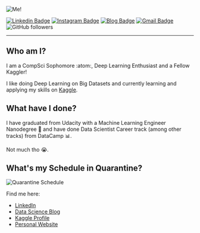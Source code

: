 ![Me!](https://github.com/heytanay/heytanay/blob/master/tanay_profile.png)

[![Linkedin Badge](https://img.shields.io/badge/-tanaymehta28-blue?style=flat-round&logo=Linkedin&logoColor=white&link=https://www.linkedin.com/in/tanaymehta28/)](https://www.linkedin.com/in/tanaymehta28/) [![Instagram Badge](https://img.shields.io/badge/-tanaymehta28-magenta?style=flat-round&logo=Instagram&logoColor=white&link=https://www.instagram.com/shesellsseashellsondseashore/)](https://www.instagram.com/shesellsseashellsondseashore/) [![Blog Badge](https://img.shields.io/badge/-heytanay.github.io-blue?style=flat-round&logo=Blog&logoColor=blue&link=https://heytanay.github.io)](https://heytanay.github.io) [![Gmail Badge](https://img.shields.io/badge/-heyytanay@gmail-red?style=flat-round&logo=Gmail&logoColor=blue&link=mailto:heyytanay@gmail.com)](mailto:heyytanay@gmail.com) ![GitHub followers](https://img.shields.io/github/followers/heytanay?label=Github%20Followers&style=social)

---
## Who am I?
I am a CompSci Sophomore :atom:, Deep Learning Enthusiast and a Fellow Kaggler!

I like doing Deep Learning on Big Datasets and currently learning and applying my skills on [Kaggle](https://www.kaggle.com/heyytanay).

## What have I done?
I have graduated from Udacity with a Machine Learning Engineer Nanodegree 🎇 and have done Data Scientist Career track (among other tracks) from DataCamp 📊.

Not much tho 😭.

## What's my Schedule in Quarantine?
![Quarantine Schedule](https://github.com/heytanay/heytanay/blob/master/pie_chart.png)

Find me here:
- [LinkedIn](https://www.linkedin.com/in/tanaymehta28/)
- [Data Science Blog](https://heytanay.github.io/)
- [Kaggle Profile](https://www.kaggle.com/heyytanay)
- [Personal Website](http://www.tanaymehta.codes/)